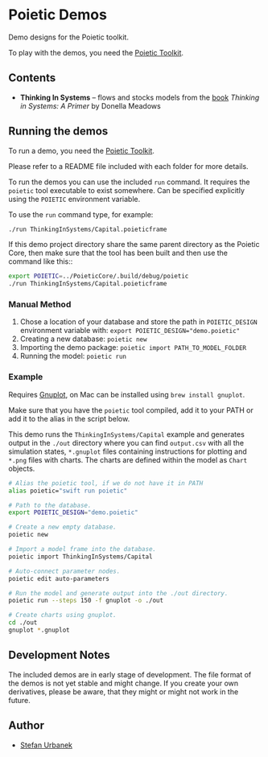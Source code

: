# Poietic Demos

Demo designs for the Poietic toolkit.

To play with the demos, you need the
[Poietic Toolkit](https://github.com/OpenPoiesis/Poietic-swift).


## Contents

- **Thinking In Systems** – flows and stocks models from the [book](https://www.goodreads.com/book/show/3828902-thinking-in-systems)
  *Thinking in Systems: A Primer* by Donella Meadows


## Running the demos

To run a demo, you need the [Poietic Toolkit](https://github.com/OpenPoiesis/PoieticCore).

Please refer to a README file included with each folder for more details.

To run the demos you can use the included `run` command. It requires the `poietic` tool
executable to exist somewhere. Can be specified explicitly using the `POIETIC` environment
variable.

To use the `run` command type, for example:

```bash
./run ThinkingInSystems/Capital.poieticframe
```

If this demo project directory share the same parent directory as the Poietic Core,
then make sure that the tool has been built and then use the command like this::

```bash
export POIETIC=../PoieticCore/.build/debug/poietic
./run ThinkingInSystems/Capital.poieticframe
```

### Manual Method

1. Chose a location of your database and store the path in `POIETIC_DESIGN` environment
   variable with: `export POIETIC_DESIGN="demo.poietic"`
2. Creating a new database: `poietic new`
3. Importing the demo package: `poietic import PATH_TO_MODEL_FOLDER`
4. Running the model: `poietic run`

### Example

Requires [Gnuplot](http://gnuplot.info), on Mac can be installed using `brew install gnuplot`.

Make sure that you have the `poietic` tool compiled, add it to your PATH or add it to the
alias in the script below.

This demo runs the `ThinkingInSystems/Capital` example and generates output in the `./out`
directory where you can find `output.csv` with all the simulation states, `*.gnuplot` files
containing instructions for plotting and `*.png` files with charts. The charts
are defined within the model as `Chart` objects.

```sh
# Alias the poietic tool, if we do not have it in PATH
alias poietic="swift run poietic"

# Path to the database.
export POIETIC_DESIGN="demo.poietic"

# Create a new empty database.
poietic new

# Import a model frame into the database.
poietic import ThinkingInSystems/Capital

# Auto-connect parameter nodes.
poietic edit auto-parameters

# Run the model and generate output into the ./out directory.
poietic run --steps 150 -f gnuplot -o ./out

# Create charts using gnuplot.
cd ./out
gnuplot *.gnuplot

```


## Development Notes

The included demos are in early stage of development. The file format of
the demos is not yet stable and might change. If you create your own
derivatives, please be aware, that they might or might not work in the future.


## Author

- [Stefan Urbanek](mailto:stefan.urbanek@gmail.com)



